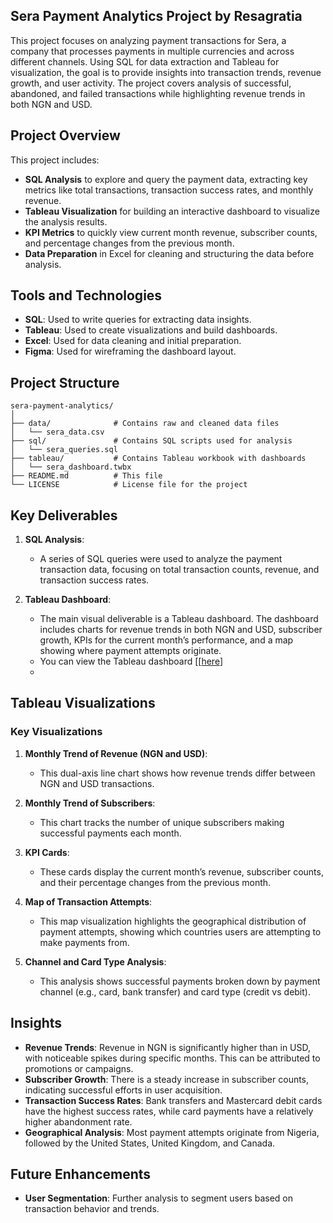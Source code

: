 ## Sera Payment Analytics Project by Resagratia

This project focuses on analyzing payment transactions for Sera, a company that processes payments in multiple currencies and across different channels. Using SQL for data extraction and Tableau for visualization, the goal is to provide insights into transaction trends, revenue growth, and user activity. The project covers analysis of successful, abandoned, and failed transactions while highlighting revenue trends in both NGN and USD.

## Project Overview

This project includes:
- **SQL Analysis** to explore and query the payment data, extracting key metrics like total transactions, transaction success rates, and monthly revenue.
- **Tableau Visualization** for building an interactive dashboard to visualize the analysis results.
- **KPI Metrics** to quickly view current month revenue, subscriber counts, and percentage changes from the previous month.
- **Data Preparation** in Excel for cleaning and structuring the data before analysis.

## Tools and Technologies
- **SQL**: Used to write queries for extracting data insights.
- **Tableau**: Used to create visualizations and build dashboards.
- **Excel**: Used for data cleaning and initial preparation.
- **Figma**: Used for wireframing the dashboard layout.

## Project Structure

```
sera-payment-analytics/
│
├── data/              # Contains raw and cleaned data files
│   └── sera_data.csv
├── sql/               # Contains SQL scripts used for analysis
│   └── sera_queries.sql
├── tableau/           # Contains Tableau workbook with dashboards
│   └── sera_dashboard.twbx
├── README.md          # This file
└── LICENSE            # License file for the project
```

## Key Deliverables

1. **SQL Analysis**:
   - A series of SQL queries were used to analyze the payment transaction data, focusing on total transaction counts, revenue, and transaction success rates.
  

2. **Tableau Dashboard**:
   - The main visual deliverable is a Tableau dashboard. The dashboard includes charts for revenue trends in both NGN and USD, subscriber growth, KPIs for the current month’s performance, and a map showing where payment attempts originate.
   - You can view the Tableau dashboard [[[here](https://public.tableau.com/app/profile/tolulope.okerayi/viz/Book1_17259781765270/SERASALESDASHBOARD?publish=yes)]
   - 
## Tableau Visualizations

### Key Visualizations
1. **Monthly Trend of Revenue (NGN and USD)**: 
   - This dual-axis line chart shows how revenue trends differ between NGN and USD transactions.
   
2. **Monthly Trend of Subscribers**:
   - This chart tracks the number of unique subscribers making successful payments each month.

3. **KPI Cards**:
   - These cards display the current month’s revenue, subscriber counts, and their percentage changes from the previous month.

4. **Map of Transaction Attempts**:
   - This map visualization highlights the geographical distribution of payment attempts, showing which countries users are attempting to make payments from.

5. **Channel and Card Type Analysis**:
   - This analysis shows successful payments broken down by payment channel (e.g., card, bank transfer) and card type (credit vs debit).

## Insights

- **Revenue Trends**: Revenue in NGN is significantly higher than in USD, with noticeable spikes during specific months. This can be attributed to promotions or campaigns.
- **Subscriber Growth**: There is a steady increase in subscriber counts, indicating successful efforts in user acquisition.
- **Transaction Success Rates**: Bank transfers and Mastercard debit cards have the highest success rates, while card payments have a relatively higher abandonment rate.
- **Geographical Analysis**: Most payment attempts originate from Nigeria, followed by the United States, United Kingdom, and Canada.

## Future Enhancements

- **User Segmentation**: Further analysis to segment users based on transaction behavior and trends.
